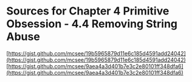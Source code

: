 # Sources for Chapter 4 Primitive Obsession - 4.4 Removing String Abuse

[https://gist.github.com/mcsee/19b5965879d11e6c185d4591add24042](https://gist.github.com/mcsee/19b5965879d11e6c185d4591add24042)
[https://gist.github.com/mcsee/9aea4a3d401b7e3c2e80101ff348dfa6](https://gist.github.com/mcsee/9aea4a3d401b7e3c2e80101ff348dfa6)